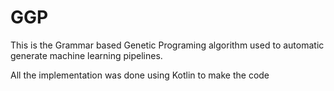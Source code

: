 # GGP

This is the Grammar based Genetic Programing algorithm used to automatic generate
machine learning pipelines.

All the implementation was done using Kotlin to make the code 